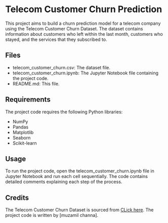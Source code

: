 
<h1>Telecom Customer Churn Prediction</h1>
<p>This project aims to build a churn prediction model for a telecom company using the Telecom Customer Churn Dataset. The dataset contains information about customers who left within the last month, customers who stayed, and the services that they subscribed to.</p>
<h2>Files</h2>
<ul>
  <li>telecom_customer_churn.csv: The dataset file.</li>
  <li>telecom_customer_churn.ipynb: The Jupyter Notebook file containing the project code.</li>
  <li>README.md: This file.</li>
</ul>
<h2>Requirements</h2>
<p>The project code requires the following Python libraries:</p>
<ul>
  <li>NumPy</li>
  <li>Pandas</li>
  <li>Matplotlib</li>
  <li>Seaborn</li>
  <li>Scikit-learn</li>
</ul>
<h2>Usage</h2>
<p>To run the project code, open the telecom_customer_churn.ipynb file in Jupyter Notebook and run each cell sequentially. The code contains detailed comments explaining each step of the process.</p>
<h2>Credits</h2>
<p>The Telecom Customer Churn Dataset is sourced from <a href="https://www.kaggle.com/datasets/blastchar/telco-customer-churn">CLick here</a>. The project code is written by [muzamil channa].</p>
